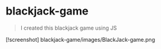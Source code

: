 # blackjack-game

> I created this blackjack game using JS

[!screenshot] blackjack-game/images/BlackJack-game.png
